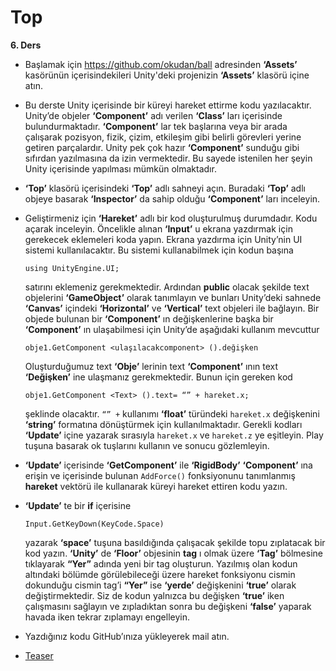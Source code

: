 # Top

**6. Ders**



  -	Başlamak için https://github.com/okudan/ball adresinden **‘Assets’** kasörünün içerisindekileri Unity'deki projenizin **‘Assets’** klasörü içine atın.
  -	Bu derste Unity içerisinde bir küreyi hareket ettirme kodu yazılacaktır. Unity’de objeler **‘Component’** adı verilen **‘Class’** ları içerisinde bulundurmaktadır. **‘Component’** lar tek başlarına veya bir arada çalışarak pozisyon, fizik, çizim, etkileşim gibi belirli görevleri yerine getiren parçalardır. Unity pek çok hazır **‘Component’** sunduğu gibi sıfırdan yazılmasına da izin vermektedir. Bu sayede istenilen her şeyin Unity içerisinde yapılması mümkün olmaktadır.
  
  -	**‘Top’** klasörü içerisindeki **‘Top’** adlı sahneyi açın. Buradaki **‘Top’** adlı objeye basarak **‘Inspector’** da sahip olduğu **‘Component’** ları inceleyin.   
  -	Geliştirmeniz için **‘Hareket’** adlı bir kod oluşturulmuş durumdadır. Kodu açarak inceleyin. Öncelikle alınan **‘Input’** u ekrana yazdırmak için gerekecek eklemeleri koda yapın. Ekrana yazdırma için Unity’nin UI sistemi kullanılacaktır. Bu sistemi kullanabilmek için kodun başına
	```
	using UnityEngine.UI;
	```
	satırını eklemeniz gerekmektedir. Ardından **public** olacak şekilde text objelerini **‘GameObject’** olarak tanımlayın ve bunları Unity’deki sahnede **‘Canvas’** içindeki **‘Horizontal’** ve **‘Vertical’** text objeleri ile bağlayın. Bir objede bulunan bir **‘Component’** ın değişkenlerine başka bir **‘Component’** ın ulaşabilmesi için Unity’de aşağıdaki kullanım mevcuttur
	```
	obje1.GetComponent <ulaşılacakcomponent> ().değişken
	```
	Oluşturduğumuz text **‘Obje’** lerinin text **‘Component’** ının text **‘Değişken’** ine ulaşmanız gerekmektedir. Bunun için gereken kod
	```
	obje1.GetComponent <Text> ().text= “” + hareket.x;
	```
	şeklinde olacaktır. ```“” +``` kullanımı **‘float’** türündeki ```hareket.x``` değişkenini **‘string’** formatına dönüştürmek için kullanılmaktadır. Gerekli kodları **‘Update’** içine yazarak sırasıyla ```hareket.x``` ve ```hareket.z``` ye eşitleyin. Play tuşuna basarak ok tuşlarını kullanın ve sonucu gözlemleyin.
  
  -	**‘Update’** içerisinde **‘GetComponent’** ile **‘RigidBody’** **‘Component’** ına erişin ve içerisinde bulunan ```AddForce()``` fonksiyonunu tanımlanmış **hareket** vektörü ile kullanarak küreyi hareket ettiren kodu yazın.
  -	**‘Update’** te bir **if** içerisine 
	```
	Input.GetKeyDown(KeyCode.Space)
	```
	yazarak **‘space’** tuşuna basıldığında çalışacak şekilde topu zıplatacak bir kod yazın. **‘Unity’** de **‘Floor’** objesinin **tag** ı olmak üzere **‘Tag’** bölmesine tıklayarak **“Yer”** adında yeni bir tag oluşturun. Yazılmış olan kodun altındaki bölümde görülebileceği üzere hareket fonksiyonu cismin dokunduğu cismin tag’i **“Yer”** ise **‘yerde’** değişkenini **‘true’** olarak değiştirmektedir. Siz de kodun yalnızca bu değişken **‘true’** iken çalışmasını sağlayın ve zıpladıktan sonra bu değişkeni **‘false’** yaparak havada iken tekrar zıplamayı engelleyin.

  
  -	Yazdığınız kodu GitHub’ınıza yükleyerek mail atın.
  -	[Teaser](https://www.youtube.com/watch?v=ssIYDJRGDeU&list=PLSmWeUDtr9fDKXL0UDaCEFxkb9fbQEOZH&index=3)